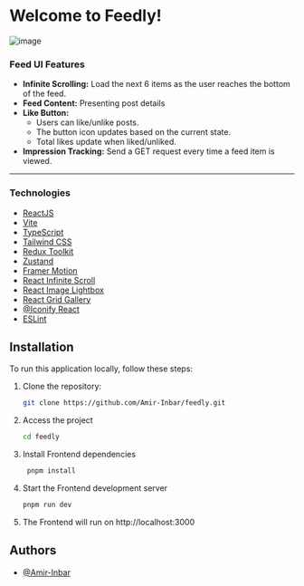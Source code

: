 # Welcome to Feedly!

![image](https://github.com/user-attachments/assets/34a34e27-de91-489e-a0ca-8f3d5a691689)

### Feed UI Features

- **Infinite Scrolling:** Load the next 6 items as the user reaches the bottom of the feed.
- **Feed Content:** Presenting post details
- **Like Button:**
    - Users can like/unlike posts.
    - The button icon updates based on the current state.
    - Total likes update when liked/unliked.
- **Impression Tracking:** Send a GET request every time a feed item is viewed.

--- 

### Technologies

- [ReactJS](https://reactjs.org)
- [Vite](https://vitejs.dev)
- [TypeScript](https://www.typescriptlang.org)
- [Tailwind CSS](https://tailwindcss.com/)
- [Redux Toolkit](https://redux-toolkit.js.org/)
- [Zustand](https://github.com/pmndrs/zustand)
- [Framer Motion](https://www.framer.com/motion/)
- [React Infinite Scroll](https://www.npmjs.com/package/react-infinite-scroll-component)
- [React Image Lightbox](https://www.npmjs.com/package/react-image-lightbox)
- [React Grid Gallery](https://www.npmjs.com/package/react-grid-gallery)
- [@Iconify React](https://github.com/iconify/react)
- [ESLint](https://eslint.org)

## Installation

To run this application locally, follow these steps:

1. Clone the repository:

   ```bash
   git clone https://github.com/Amir-Inbar/feedly.git
   ```

2. Access the project

   ```bash
   cd feedly

   ```

3. Install Frontend dependencies

   ```bash
    pnpm install

   ```

4. Start the Frontend development server

   ```bash
   pnpm run dev

   ```

5. The Frontend will run on http://localhost:3000

## Authors

- [@Amir-Inbar](https://github.com/Amir-Inbar)
